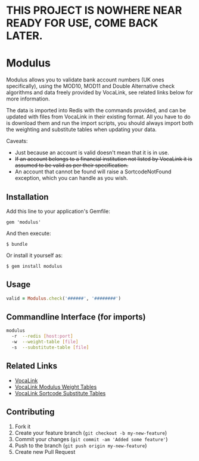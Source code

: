 # THIS PROJECT IS NOWHERE NEAR READY FOR USE, COME BACK LATER. 

# Modulus

Modulus allows you to validate bank account numbers (UK ones specifically), using the MOD10, MOD11 and Double Alternative check algorithms and data freely provided by VocaLink, see related links below for more information.

The data is imported into Redis with the commands provided, and can be updated with files from VocaLink in their existing format.  All you have to do is download them and run the import scripts, you should always import both the weighting and substitute tables when updating your data.

Caveats:
* Just because an account is valid doesn't mean that it is in use.
* ~~If an account belongs to a financial institution not listed by VocaLink it is assumed to be valid as per their specification.~~
* An account that cannot be found will raise a SortcodeNotFound exception, which you can handle as you wish.

## Installation

Add this line to your application's Gemfile:

    gem 'modulus'

And then execute:

    $ bundle

Or install it yourself as:

    $ gem install modulus

## Usage

```ruby
valid = Modulus.check('######', '########')
```

## Commandline Interface (for imports)

```bash
modulus
  -r  --redis [host:port]
  -w  --weight-table [file]
  -s  --substitute-table [file]
```

## Related Links

* [VocaLink](http://www.vocalink.com/products/payments/customer-support-services/modulus-checking.aspx)
* [VocaLink Modulus Weight Tables](http://www.vocalink.com/media/367059/valacdos.txt)
* [VocaLink Sortcode Substitute Tables](http://www.vocalink.com/media/300584/scsubtab.txt)


## Contributing

1. Fork it
2. Create your feature branch (`git checkout -b my-new-feature`)
3. Commit your changes (`git commit -am 'Added some feature'`)
4. Push to the branch (`git push origin my-new-feature`)
5. Create new Pull Request

